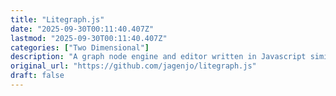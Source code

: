 ```yaml
---
title: "Litegraph.js"
date: "2025-09-30T00:11:40.407Z"
lastmod: "2025-09-30T00:11:40.407Z"
categories: ["Two Dimensional"]
description: "A graph node engine and editor written in Javascript similar to PD or UDK Blueprints, comes with its own editor in HTML5 Canvas2D. The engine can run client side or server side using Node. It allows to export graphs as JSONs to be included in applications independently. - jagenjo/litegraph.js"
original_url: "https://github.com/jagenjo/litegraph.js"
draft: false
---
```

